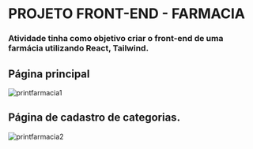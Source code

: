 # PROJETO FRONT-END - FARMACIA
### Atividade tinha como objetivo criar o front-end de uma farmácia utilizando React, Tailwind. 


## Página principal
![printfarmacia1](https://github.com/andreafdev/farmacia-frontend/assets/124641425/5e5abe0e-dd2f-4ed3-9cf5-6b8df9720eef)


## Página de cadastro de categorias.
![printfarmacia2](https://github.com/andreafdev/farmacia-frontend/assets/124641425/476127dd-8464-4de4-a441-d31eea7b5283)


